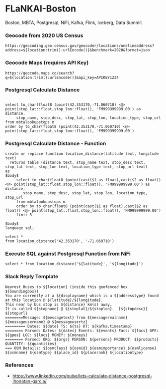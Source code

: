 # FLaNKAI-Boston
Boston, MBTA, Postgresql, NiFi, Kafka, Flink, Iceberg, Data Summit

### Geocode from 2020 US Census

````
https://geocoding.geo.census.gov/geocoder/locations/onelineaddress?address=${location:trim():urlEncode()}&benchmark=2020&format=json
````

### Geocode Maps (requires API Key)

````
https://geocode.maps.co/search?q=${location:trim():urlEncode()}&api_key=APIKEY1234
````

### Postgresql Calculate Distance

````

select to_char(float8 (point(42.353170,-71.060710) <@> point(stop_lat::float,stop_lon::float)), 'FM999999999.00') as distance,
     stop_name, stop_desc, stop_lat, stop_lon, location_type, stop_url
from mbtalookupstops m
order by to_char(float8 (point(42.353170,-71.060710) <@> point(stop_lat::float,stop_lon::float)), 'FM999999999.00')

````


### Postgresql Calculate Distance - Function

````
create or replace function location_distance(latitude text, longitude text)
  returns table (distance text, stop_name text, stop_desc text, stop_lat text, stop_lon text, location_type text, stop_url text)
as
$body$     
     select to_char(float8 (point(cast($1 as float),cast($2 as float)) <@> point(stop_lat::float,stop_lon::float)), 'FM999999999.00') as distance,
        stop_name, stop_desc, stop_lat, stop_lon, location_type, stop_url
	 from mbtalookupstops m
     order by to_char(float8 (point(cast($1 as float),cast($2 as float)) <@> point(stop_lat::float,stop_lon::float)), 'FM999999999.00') 
     limit 5

$body$
language sql;

select *
from location_distance('42.353170', '-71.060710')
````

### Execute SQL against Postgresql Function from NiFi

````
select * from location_distance('${latitude}', '${longitude}')
````

### Slack Reply Template

````
Nearest Buses to ${location} (inside this geofenced box ${boundingbox})
You are currently at a ${displayname} which is a ${addresstype} found at this location @ ${latitude}/${longitude}.
This near by bus stop is ${distance} km(s) away.
It is called ${stopname} @ ${stoplat}/${stoplon}.  [${stopdesc}]
${stopurl}
========Message: ${messagetext} from ${messagerealname} ${messageusername} @ ${messageusertz}
========= Dates: ${date} TS: ${ts} KT: ${kafka.timestamp} 
======== Parsed: Dates: ${dates} Events: ${events} Facs: ${facs} GPE: ${gpes} LOC: ${locs} MONEY: ${moneys}
======== Parsed: ORG: ${orgs} PERSON: ${persons} PRODUCT: ${products} QUANTITY: ${quantities}
=== OSM Details: ${osmclass} ${osmid} ${osmimportance} ${osmlicense} ${osmname} ${osmtype} ${place_id} ${placerank} ${locationtype}
````

### References

* https://www.linkedin.com/pulse/lets-calculate-distance-postgresql-jhonatan-garcia/
